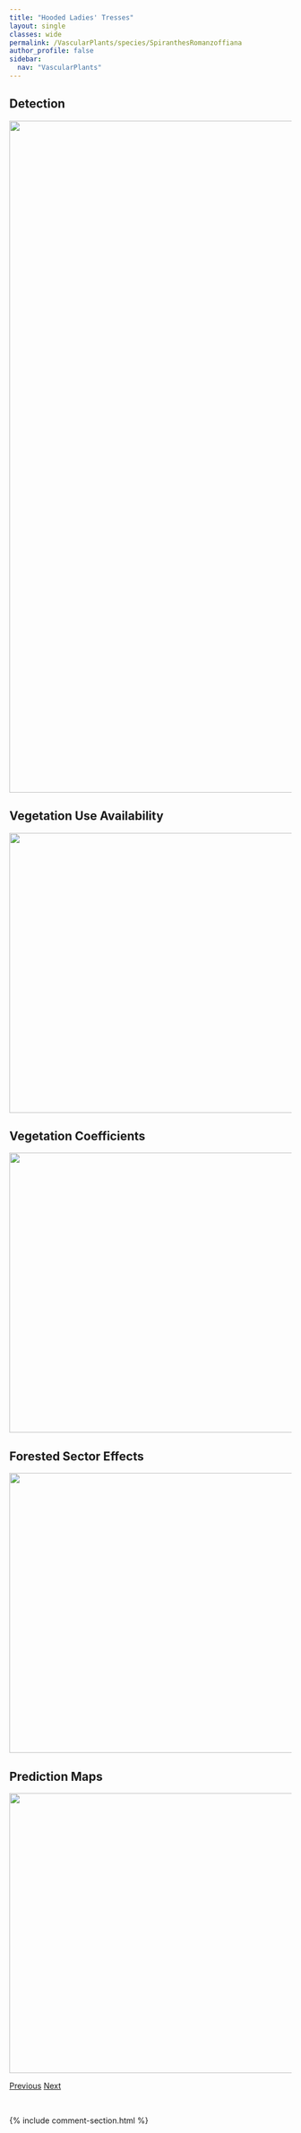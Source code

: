```yaml
---
title: "Hooded Ladies' Tresses"
layout: single
classes: wide
permalink: /VascularPlants/species/SpiranthesRomanzoffiana
author_profile: false
sidebar:
  nav: "VascularPlants"
---
```


<h2>Detection</h2>

<a href="https://drive.google.com/uc?export=view&id=1hQ9vy-yOHpqJnGVlbje3CcFkbSP4y9qS">
<img src="https://drive.google.com/uc?export=view&id=1hQ9vy-yOHpqJnGVlbje3CcFkbSP4y9qS" height = "1200" width = "800">
</a>


<h2>Vegetation Use Availability</h2>

<a href="https://drive.google.com/uc?export=view&id=16EMQgSq68FQz-Lb1m1xd8gw6i4hc42Oz">
<img src="https://drive.google.com/uc?export=view&id=16EMQgSq68FQz-Lb1m1xd8gw6i4hc42Oz" height = "500" width = "1000">
</a>


<h2>Vegetation Coefficients</h2>

<a href="https://drive.google.com/uc?export=view&id=1PPjQMSrxMchNt6InlG_bcm06SpahWG2A">
<img src="https://drive.google.com/uc?export=view&id=1PPjQMSrxMchNt6InlG_bcm06SpahWG2A" height = "500" width = "1000">
</a>


<h2>Forested Sector Effects</h2>

<a href="https://drive.google.com/uc?export=view&id=1-2_GTgSMxrqc85AqF3a_QMjCxuDalffm">
<img src="https://drive.google.com/uc?export=view&id=1-2_GTgSMxrqc85AqF3a_QMjCxuDalffm" height = "500" width = "1000">
</a>


<h2>Prediction Maps</h2>

<a href="https://drive.google.com/uc?export=view&id=1yPy1OGozmH3qJvbn_f5SIm4KMLV5MnJD">
<img src="https://drive.google.com/uc?export=view&id=1yPy1OGozmH3qJvbn_f5SIm4KMLV5MnJD" height = "500" width = "1000">
</a>


<a href="/DevelopmentWebsite/VascularPlants/species/SpiraeaSplendens" class="pagination--pager" title="Spiraea splendens">Previous</a> <a href="/DevelopmentWebsite/VascularPlants/species/SpirodelaPolyrhiza" class="pagination--pager" title="Spirodela polyrhiza">Next</a>

<p>&nbsp;</p>

{% include comment-section.html %}
